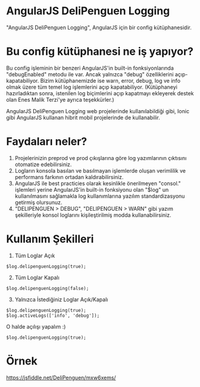 AngularJS DeliPenguen Logging
=================================

"AngularJS DeliPenguen Logging", AngularJS için bir config kütüphanesidir.

Bu config kütüphanesi ne iş yapıyor?
=================================

Bu config işleminin bir benzeri AngularJS'in built-in fonksiyonlarında "debugEnabled" metodu ile var. Ancak yalnızca "debug" özelliklerini açıp-kapatabiliyor. Bizim kütüphanemizde ise warn, error, debug, log ve info olmak üzere tüm temel log işlemlerini açıp kapatabiliyor. (Kütüphaneyi hazırladıktan sonra, istenilen log biçimlerini açıp kapatmayı ekleyerek destek olan Enes Malik Terzi'ye ayrıca teşekkürler.)

AngularJS DeliPenguen Logging web projelerinde kullanılabildiği gibi, Ionic gibi AngularJS kullanan hibrit mobil projelerinde de kullanabilir.

Faydaları neler?
=================================

1. Projelerinizin preprod ve prod çıkışlarına göre log yazımlarının çıktısını otomatize edebilirsiniz.
2. Logların konsola basılan ve basılmayan işlemlerde oluşan verimlilik ve performans farkının ortadan kaldırabilirsiniz.
3. AngularJS ile best practicies olarak kesinlikle önerilmeyen "consol." işlemleri yerine AngularJS'in built-in fonksiyonu olan "$log" un kullanılmasını sağlamakla log kullanımlarına yazılım standardizasyonu getirmiş olursunuz.
4. "DELIPENGUEN > DEBUG", "DELIPENGUEN > WARN" gibi yazım şekilleriyle konsol loglarını kişileştirilmiş modda kullanabilirsiniz.

Kullanım Şekilleri
=================================

1. Tüm Loglar Açık
```
$log.delipenguenLogging(true);
```
2. Tüm Loglar Kapalı
```
$log.delipenguenLogging(false);
```
3. Yalnızca İstediğiniz Loglar Açık/Kapalı
```
$log.delipenguenLogging(true);
$log.activeLogs(['info', 'debug']);
```
O halde açılışı yapalım :)
```
$log.delipenguenLogging(true);
```
Örnek
=================================
https://jsfiddle.net/DeliPenguen/mxw6xems/
